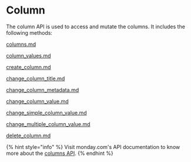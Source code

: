 # Column

The column API is used to access and mutate the columns. It includes the following methods:

[columns.md](columns.md "mention")

[column\_values.md](column\_values.md "mention")

[create\_column.md](create\_column.md "mention")

[change\_column\_title.md](change\_column\_title.md "mention")

[change\_column\_metadata.md](change\_column\_metadata.md "mention")

[change\_column\_value.md](change\_column\_value.md "mention")

[change\_simple\_column\_value.md](change\_simple\_column\_value.md "mention")

[change\_multiple\_column\_value.md](change\_multiple\_column\_value.md "mention")

[delete\_column.md](delete\_column.md "mention")

{% hint style="info" %}
Visit monday.com's API documentation to know more about the [columns API](https://developer.monday.com/api-reference/docs/columns).
{% endhint %}
